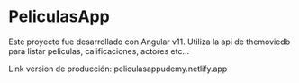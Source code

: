 # PeliculasApp

Este proyecto fue desarrollado con Angular v11.
Utiliza la api de themoviedb para listar peliculas, calificaciones, actores etc...


Link version de producción: peliculasappudemy.netlify.app